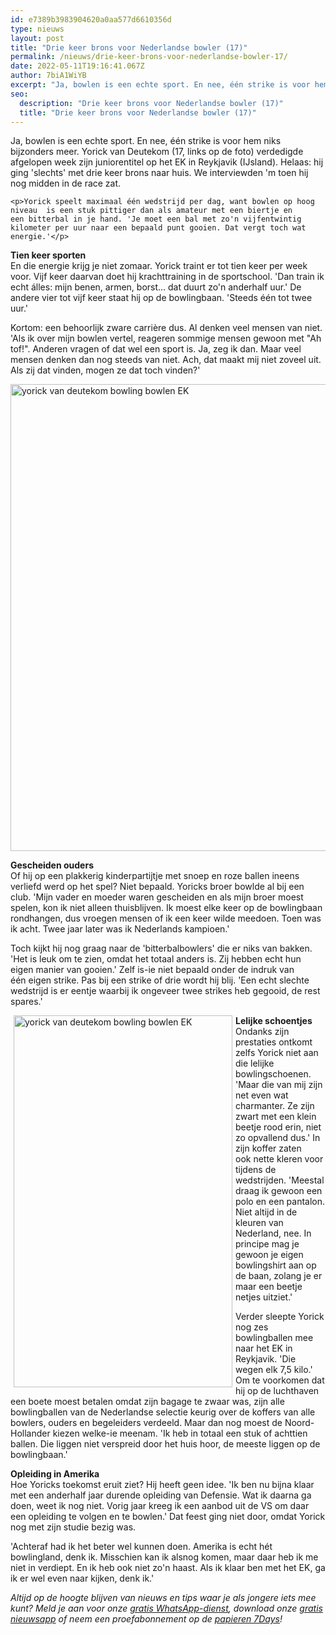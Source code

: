 ```yaml
---
id: e7389b3983904620a0aa577d6610356d
type: nieuws
layout: post
title: "Drie keer brons voor Nederlandse bowler (17)"
permalink: /nieuws/drie-keer-brons-voor-nederlandse-bowler-17/
date: 2022-05-11T19:16:41.067Z
author: 7biA1WiYB
excerpt: "Ja, bowlen is een echte sport. En nee, één strike is voor hem niks bijzonders meer. Yorick van Deutekom (17, links op de foto) verdedigde afgelopen week zijn juniorentitel op het EK in Reykjavik (IJsland). Helaas: hij ging 'slechts' met drie keer brons naar huis. We interviewden 'm toen hij nog midden in de race zat.  "
seo:
  description: "Drie keer brons voor Nederlandse bowler (17)"
  title: "Drie keer brons voor Nederlandse bowler (17)"
---
```

Ja, bowlen is een echte sport. En nee, één strike is voor hem niks bijzonders meer. Yorick van Deutekom (17, links op de foto) verdedigde afgelopen week zijn juniorentitel op het EK in Reykjavik (IJsland). Helaas: hij ging 'slechts' met drie keer brons naar huis. We interviewden 'm toen hij nog midden in de race zat.  

    <p>Yorick speelt maximaal één wedstrijd per dag, want bowlen op hoog niveau  is een stuk pittiger dan als amateur met een biertje en een bitterbal in je hand. 'Je moet een bal met zo'n vijfentwintig kilometer per uur naar een bepaald punt gooien. Dat vergt toch wat energie.'</p>
<p><strong>Tien keer sporten</strong><br>En die energie krijg je niet zomaar. Yorick traint er tot tien keer per week voor. Vijf keer daarvan doet hij krachttraining in de sportschool. 'Dan train ik echt álles: mijn benen, armen, borst... dat duurt zo'n anderhalf uur.' De andere vier tot vijf keer staat hij op de bowlingbaan. 'Steeds één tot twee uur.'</p>
<p>Kortom: een behoorlijk zware carrière dus. Al denken veel mensen van niet. 'Als ik over mijn bowlen vertel, reageren sommige mensen gewoon met "Ah tof!". Anderen vragen of dat wel een sport is. Ja, zeg ik dan. Maar veel mensen denken dan nog steeds van niet. Ach, dat maakt mij niet zoveel uit. Als zij dat vinden, mogen ze dat toch vinden?'</p>
<p><div class="media media-element-container media-default"><div id="file-17136" class="file file-image file-image-jpeg">

        
  
  <div class="content">
    <img alt="yorick van deutekom bowling bowlen EK" height="747" width="1328" class="media-element file-default" src="https://7dagen.netlify.app/sites/default/files/20160322%20Vooraf%20ontspannen%20halve%20finale.JPG">  </div>

  
</div>
</div>
<p><strong>Gescheiden ouders</strong><br>Of hij op een plakkerig kinderpartijtje met snoep en roze ballen ineens verliefd werd op het spel? Niet bepaald. Yoricks broer bowlde al bij een club. 'Mijn vader en moeder waren gescheiden en als mijn broer moest spelen, kon ik niet alleen thuisblijven. Ik moest elke keer op de bowlingbaan rondhangen, dus vroegen mensen of ik een keer wilde meedoen. Toen was ik acht. Twee jaar later was ik Nederlands kampioen.' </p>
<p>Toch kijkt hij nog graag naar de 'bitterbalbowlers' die er niks van bakken. 'Het is leuk om te zien, omdat het totaal anders is. Zij hebben echt hun eigen manier van gooien.' Zelf is-ie niet bepaald onder de indruk van één eigen strike. Pas bij een strike of drie wordt hij blij. 'Een echt slechte wedstrijd is er eentje waarbij ik ongeveer twee strikes heb gegooid, de rest spares.'</p>
<p><div class="media media-element-container media-default media-float-left"><div id="file-17137" class="file file-image file-image-jpeg">

        
  
  <div class="content">
    <img alt="yorick van deutekom bowling bowlen EK" height="850" width="500" style="float: left; margin-left: 5px; margin-right: 5px; width: 350px; height: 595px;" class="media-element file-default" src="https://7dagen.netlify.app/sites/default/files/yorick%203.jpg">  </div>

  
</div>
</div><strong>Lelijke schoentjes</strong><br>Ondanks zijn prestaties ontkomt zelfs Yorick niet aan die lelijke bowlingschoenen. 'Maar die van mij zijn net even wat charmanter. Ze zijn zwart met een klein beetje rood erin, niet zo opvallend dus.' In zijn koffer zaten ook nette kleren voor tijdens de wedstrijden. 'Meestal draag ik gewoon een polo en een pantalon. Niet altijd in de kleuren van Nederland, nee. In principe mag je gewoon je eigen bowlingshirt aan op de baan, zolang je er maar een beetje netjes uitziet.'
<p>Verder sleepte Yorick nog zes bowlingballen mee naar het EK in Reykjavik. 'Die wegen elk 7,5 kilo.' Om te voorkomen dat hij op de luchthaven een boete moest betalen omdat zijn bagage te zwaar was, zijn alle bowlingballen van de Nederlandse selectie keurig over de koffers van alle bowlers, ouders en begeleiders verdeeld. Maar dan nog moest de Noord-Hollander kiezen welke-ie meenam. 'Ik heb in totaal een stuk of achttien ballen. Die liggen niet verspreid door het huis hoor, de meeste liggen op de bowlingbaan.'</p>
<p><strong>Opleiding in Amerika</strong><br>Hoe Yoricks toekomst eruit ziet? Hij heeft geen idee. 'Ik ben nu bijna klaar met een anderhalf jaar durende opleiding van Defensie. Wat ik daarna ga doen, weet ik nog niet. Vorig jaar kreeg ik een aanbod uit de VS om daar een opleiding te volgen en te bowlen.' Dat feest ging niet door, omdat Yorick nog met zijn studie bezig was.</p>
<p>'Achteraf had ik het beter wel kunnen doen. Amerika is echt hét bowlingland, denk ik. Misschien kan ik alsnog komen, maar daar heb ik me niet in verdiept. En ik heb ook niet zo'n haast. Als ik klaar ben met het EK, ga ik er wel even naar kijken, denk ik.'</p>
<p><em>Altijd op de hoogte blijven van nieuws en tips waar je als jongere iets mee kunt? Meld je aan voor onze <a href="https://7dagen.netlify.app/whatsapp">gratis WhatsApp-dienst</a>, download onze <a href="https://7dagen.netlify.app/app">gratis nieuwsapp</a> of neem een proefabonnement op de <a href="https://abonneren.sevendays.nl/abonneren/abonnementen/ae/artikel">papieren 7Days</a>!</em></p>  
